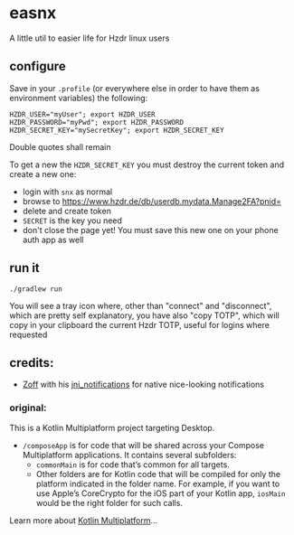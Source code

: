 # easnx

A little util to easier life for Hzdr linux users

## configure

Save in your `.profile` (or everywhere else in order to have them as environment variables) the following:

```
HZDR_USER="myUser"; export HZDR_USER
HZDR_PASSWORD="myPwd"; export HZDR_PASSWORD
HZDR_SECRET_KEY="mySecretKey"; export HZDR_SECRET_KEY
```

Double quotes shall remain

To get a new the `HZDR_SECRET_KEY` you must destroy the current token and create a new one:
- login with `snx` as normal
- browse to https://www.hzdr.de/db/userdb.mydata.Manage2FA?pnid=
- delete and create token
- `SECRET` is the key you need
- don't close the page yet! You must save this new one on your phone auth app as well

## run it

`./gradlew run`

You will see a tray icon where, other than "connect" and "disconnect", which are pretty self explanatory, you have also "copy TOTP", which will copy in your clipboard the current Hzdr TOTP, useful for logins where requested

## credits:

- [Zoff](https://github.com/zoff99) with his [jni_notifications](https://github.com/zoff99/jni_notifications) for native nice-looking notifications

### original:

This is a Kotlin Multiplatform project targeting Desktop.

* `/composeApp` is for code that will be shared across your Compose Multiplatform applications.
  It contains several subfolders:
  - `commonMain` is for code that’s common for all targets.
  - Other folders are for Kotlin code that will be compiled for only the platform indicated in the folder name.
    For example, if you want to use Apple’s CoreCrypto for the iOS part of your Kotlin app,
    `iosMain` would be the right folder for such calls.


Learn more about [Kotlin Multiplatform](https://www.jetbrains.com/help/kotlin-multiplatform-dev/get-started.html)…
